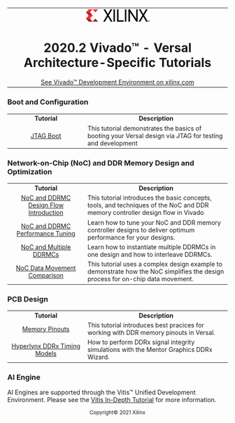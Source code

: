 <table width="100%">
 <tr width="100%">
    <td align="center"><img src="https://github.com/Xilinx/Image-Collateral/blob/main/xilinx-logo.png?raw=true" width="30%"/><h1>2020.2 Vivado™ - Versal Architecture-Specific Tutorials</h1>
    <a href="https://www.xilinx.com/products/design-tools/vivado.html">See Vivado™ Development Environment on xilinx.com</a>
    </td>
 </tr>
</table>

### Boot and Configuration

 <table style="width:100%">
 <tr>
 <td width="35%" align="center"><b>Tutorial</b>
 <td width="65%" align="center"><b>Description</b>
 </tr>
 <tr>
 <td align="center"><a href="./Boot_and_Config/JTAG_Boot/">JTAG Boot</a></td>
 <td>This tutorial demonstrates the basics of booting your Versal design via JTAG for testing and development</td>
 </tr>
 </table>

### Network-on-Chip (NoC) and DDR Memory Design and Optimization

 <table style="width:100%">
 <tr>
 <td width="35%" align="center"><b>Tutorial</b>
 <td width="65%" align="center"><b>Description</b>
 </tr>
 <tr>
 <td align="center"><a href="./NoC_DDRMC/Intro_Design_Flow/">NoC and DDRMC Design Flow Introduction</a></td>
 <td>This tutorial introduces the basic concepts, tools, and techniques of the NoC and DDR memory controller design flow in Vivado</td>
 </tr>
  <tr>
 <td align="center"><a href="./NoC_DDRMC/Performance_Tuning/">NoC and DDRMC Performance Tuning</a></td>
 <td>Learn how to tune your NoC and DDR memory controller designs to deliver optimum performance for your designs.</td>
 </tr>
 <tr>
 <td align="center"><a href="./NoC_DDRMC/03-Multiple_DDRMC/">NoC and Multiple DDRMCs</a></td>
 <td>Learn how to instantiate multiple DDRMCs in one design and how to interleave DDRMCs.</td>
 </tr>
 <tr>
 <td align="center"><a href="./NoC_DDRMC/04-NoC_Data_Movement_Comparison/">NoC Data Movement Comparison</a></td>
 <td>This tutorial uses a complex design example to demonstrate how the NoC simplifies the design process for on-chip data movement.
</td>
 </tr>
 </table>

 ### PCB Design

 <table style="width:100%">
 <tr>
 <td width="35%" align="center"><b>Tutorial</b>
 <td width="65%" align="center"><b>Description</b>
 </tr>
 <tr>
 <td align="center"><a href="./PCB_Design/Memory_Pinouts/">Memory Pinouts</a></td>
 <td>This tutorial introduces best pracices for working with DDR memory pinouts in Versal.</td>
 </tr>
 <tr>
 <td align="center"><a href="./PCB_Design/Hyperlynx_DDRx_Timing_Models/">Hyperlynx DDRx Timing Models</a></td>
 <td>How to perform DDRx signal integrity simulations with the Mentor Graphics DDRx Wizard.</td>
 </tr>
 </table>

 ### AI Engine

 AI Engines are supported through the Vitis&trade; Unified Development Environment. Please see the
 [Vitis In-Depth Tutorial](http://github.com/Xilinx/Vitis-In-Depth-Tutorial) for more information.

<p align="center"><sup>Copyright&copy; 2021 Xilinx</sup></p>

